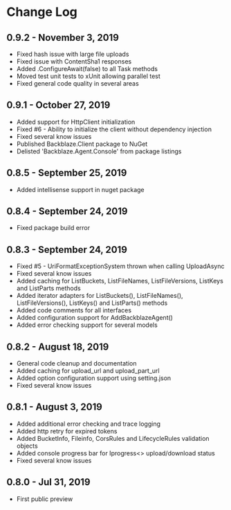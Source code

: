 # Change Log

## 0.9.2 - November 3, 2019

*  Fixed hash issue with large file uploads
*  Fixed issue with ContentSha1 responses
*  Added .ConfigureAwait(false) to all Task methods
*  Moved test unit tests to xUnit allowing parallel test
*  Fixed general code quality in several areas

## 0.9.1 - October 27, 2019

*  Added support for HttpClient initialization
*  Fixed #6 - Ability to initialize the client without dependency injection
*  Fixed several know issues
*  Published Backblaze.Client package to NuGet
*  Delisted 'Backblaze.Agent.Console' from package listings

## 0.8.5 - September 25, 2019

*  Added intellisense support in nuget package

## 0.8.4 - September 24, 2019

*  Fixed package build error

## 0.8.3 - September 24, 2019

*  Fixed #5 - UriFormatExceptionSystem thrown when calling UploadAsync
*  Fixed several know issues
*  Added caching for ListBuckets, ListFileNames, ListFileVersions, ListKeys and ListParts methods
*  Added iterator adapters for ListBuckets(), ListFileNames(), ListFileVersions(), ListKeys() and ListParts() methods
*  Added code comments for all interfaces
*  Added configuration support for AddBackblazeAgent()
*  Added error checking support for several models

## 0.8.2 - August 18, 2019

*  General code cleanup and documentation
*  Added caching for upload_url and upload_part_url
*  Added option configuration support using setting.json
*  Fixed several know issues

## 0.8.1 - August 3, 2019

*  Added additional error checking and trace logging
*  Added http retry for expired tokens
*  Added BucketInfo, Fileinfo, CorsRules and LifecycleRules validation objects
*  Added console progress bar for Iprogress<> upload/download status
*  Fixed several know issues

## 0.8.0 - Jul 31, 2019

*  First public preview